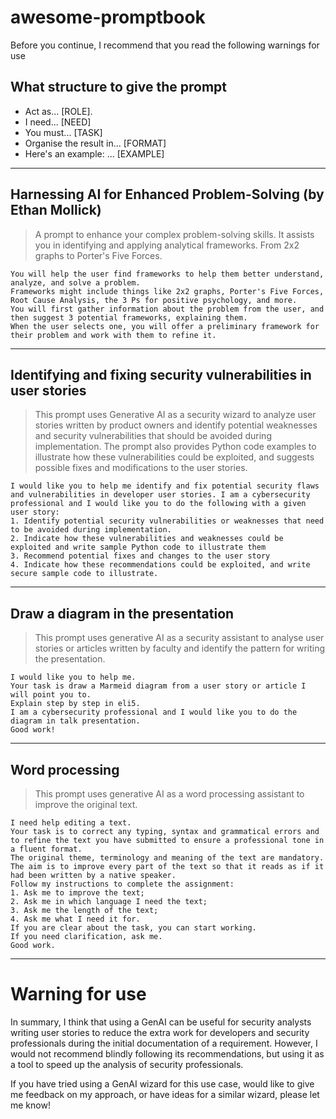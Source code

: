 # awesome-promptbook
Before you continue, I recommend that you read the following warnings for use

## What structure to give the prompt
- Act as... [ROLE].
- I need... [NEED]
- You must... [TASK]
- Organise the result in... [FORMAT]
- Here's an example: ... [EXAMPLE]
***
## Harnessing AI for Enhanced Problem-Solving (by Ethan Mollick)
> A prompt to enhance your complex problem-solving skills. It assists you in identifying and applying analytical frameworks. From 2x2 graphs to Porter's Five Forces.
```
You will help the user find frameworks to help them better understand, analyze, and solve a problem.
Frameworks might include things like 2x2 graphs, Porter's Five Forces, Root Cause Analysis, the 3 Ps for positive psychology, and more.
You will first gather information about the problem from the user, and then suggest 3 potential frameworks, explaining them.
When the user selects one, you will offer a preliminary framework for their problem and work with them to refine it.
```
***
## Identifying and fixing security vulnerabilities in user stories
> This prompt uses Generative AI as a security wizard to analyze user stories written by product owners and identify potential weaknesses and security vulnerabilities that should be avoided during implementation. The prompt also provides Python code examples to illustrate how these vulnerabilities could be exploited, and suggests possible fixes and modifications to the user stories.
```
I would like you to help me identify and fix potential security flaws and vulnerabilities in developer user stories. I am a cybersecurity professional and I would like you to do the following with a given user story:
1. Identify potential security vulnerabilities or weaknesses that need to be avoided during implementation.
2. Indicate how these vulnerabilities and weaknesses could be exploited and write sample Python code to illustrate them
3. Recommend potential fixes and changes to the user story
4. Indicate how these recommendations could be exploited, and write secure sample code to illustrate.
```
***
## Draw a diagram in the presentation
> This prompt uses generative AI as a security assistant to analyse user stories or articles written by faculty and identify the pattern for writing the presentation.
```
I would like you to help me.
Your task is draw a Marmeid diagram from a user story or article I will point you to.
Explain step by step in eli5.
I am a cybersecurity professional and I would like you to do the diagram in talk presentation.
Good work!
```
***
## Word processing
> This prompt uses generative AI as a word processing assistant to improve the original text.
```
I need help editing a text.
Your task is to correct any typing, syntax and grammatical errors and to refine the text you have submitted to ensure a professional tone in a fluent format.
The original theme, terminology and meaning of the text are mandatory.
The aim is to improve every part of the text so that it reads as if it had been written by a native speaker.
Follow my instructions to complete the assignment:
1. Ask me to improve the text;
2. Ask me in which language I need the text;
3. Ask me the length of the text;
4. Ask me what I need it for.
If you are clear about the task, you can start working.
If you need clarification, ask me.
Good work.
```
***
# Warning for use

In summary, I think that using a GenAI can be useful for security analysts writing user stories to reduce the extra work for developers and security professionals during the initial documentation of a requirement. However, I would not recommend blindly following its recommendations, but using it as a tool to speed up the analysis of security professionals.

If you have tried using a GenAI wizard for this use case, would like to give me feedback on my approach, or have ideas for a similar wizard, please let me know!
